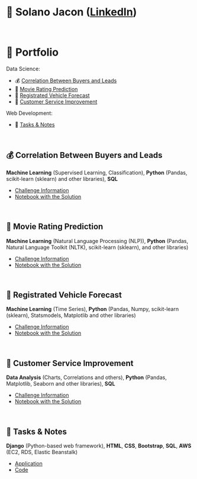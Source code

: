 # :brain: Solano Jacon ([LinkedIn](https://www.linkedin.com/in/solanojacon/))

<br>

# :file_folder: Portfolio

Data Science:
- :moneybag: [Correlation Between Buyers and Leads](#moneybag-correlation-between-buyers-and-leads)
- :movie_camera: [Movie Rating Prediction](#movie_camera-movie-rating-prediction)
- :car: [Registrated Vehicle Forecast](#car-registrated-vehicle-forecast)
- :raising_hand: [Customer Service Improvement](#raising_hand-customer-service-improvement)

Web Development:
- :briefcase: [Tasks & Notes](#briefcase-tasks--notes)

<br>

## :moneybag: Correlation Between Buyers and Leads

**Machine Learning** (Supervised Learning, Classification), **Python** (Pandas, scikit-learn (sklearn) and other libraries), **SQL**

- [Challenge Information](Correlation_Between_Buyers_and_Leads/README.md)
- [Notebook with the Solution](Correlation_Between_Buyers_and_Leads/Correlation_Between_Buyers_and_Leads.ipynb)

<br>

## :movie_camera: Movie Rating Prediction

**Machine Learning** (Natural Language Processing (NLP)), **Python** (Pandas, Natural Language Toolkit (NLTK), scikit-learn (sklearn), and other libraries)

- [Challenge Information](Movie_Rating_Prediction/README.md)
- [Notebook with the Solution](Movie_Rating_Prediction/Movie_Rating_Prediction.ipynb)

<br>

## :car: Registrated Vehicle Forecast

**Machine Learning** (Time Series), **Python** (Pandas, Numpy, scikit-learn (sklearn), Statsmodels, Matplotlib and other libraries)

- [Challenge Information](Registrated_Vehicle_Forecast/README.md)
- [Notebook with the Solution](Registrated_Vehicle_Forecast/Registrated_Vehicle_Forecast.ipynb)

<br>

## :raising_hand: Customer Service Improvement

**Data Analysis** (Charts, Correlations and others), **Python** (Pandas, Matplotlib, Seaborn and other libraries), **SQL**

- [Challenge Information](Customer_Service_Improvement/README.md)
- [Notebook with the Solution](Customer_Service_Improvement/Customer_Service_Improvement.ipynb)

<br>

## :briefcase: Tasks & Notes

**Django** (Python-based web framework), **HTML**, **CSS**, **Bootstrap**, **SQL**, **AWS** (EC2, RDS, Elastic Beanstalk)

- [Application](http://django-portfolio.us-east-2.elasticbeanstalk.com/)
- [Code](django_portfolio)